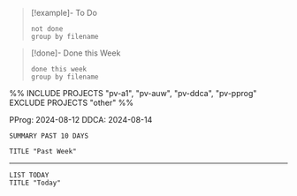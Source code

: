 
>[!example]- To Do
>```tasks
>not done
>group by filename
>```

>[!done]- Done this Week
>```tasks
>done this week
>group by filename
>```


%% INCLUDE PROJECTS "pv-a1", "pv-auw", "pv-ddca", "pv-pprog"
EXCLUDE PROJECTS "other" %%

<!--
other comment
-->


PProg:		2024-08-12
DDCA: 	2024-08-14


```toggl
SUMMARY PAST 10 DAYS

TITLE "Past Week"
```
___

```toggl
LIST TODAY
TITLE "Today"
```


